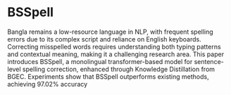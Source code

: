# BSSpell
Bangla remains a low-resource language in NLP,
with frequent spelling errors due to its complex script and
reliance on English keyboards. Correcting misspelled words
requires understanding both typing patterns and contextual
meaning, making it a challenging research area. This paper
introduces BSSpell, a monolingual transformer-based model for
sentence-level spelling correction, enhanced through Knowledge
Distillation from BGEC. Experiments show that BSSpell outperforms existing methods, achieving 97.02% accuracy
